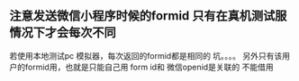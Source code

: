 ## 注意发送微信小程序时候的formid 只有在真机测试服情况下才会每次不同
若使用本地测试pc 模拟器，每次返回的formid都是相同的 坑。。。。
另外只有该用户的formid用，也就是只能自己用 form id和 微信openid是关联的
不能借用

